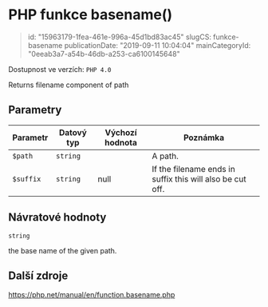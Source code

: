 PHP funkce basename()
=====================

> id: "15963179-1fea-461e-996a-45d1bd83ac45"
> slugCS: funkce-basename
> publicationDate: "2019-09-11 10:04:04"
> mainCategoryId: "0eeab3a7-a54b-46db-a253-ca6100145648"

Dostupnost ve verzích: `PHP 4.0`

Returns filename component of path


Parametry
--------------

| Parametr | Datový typ | Výchozí hodnota | Poznámka |
|-----|-----|-----|-----|
| `$path` | `string` |  | A path. |
| `$suffix` | `string` | null | If the filename ends in suffix this will also be cut off. |


Návratové hodnoty
----------------

`string`

the base name of the given path.

Další zdroje
------------

https://php.net/manual/en/function.basename.php
